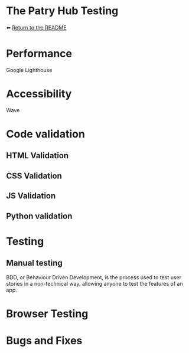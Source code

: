 # The Patry Hub Testing

:arrow_left: [Return to the README](README.md)

# Performance
Google Lighthouse

# Accessibility
Wave

# Code validation

## HTML Validation

## CSS Validation

## JS Validation

## Python validation

# Testing

## Manual testing
BDD, or Behaviour Driven Development, is the process used to test user stories in a non-technical way, allowing anyone to test the features of an app.

# Browser Testing

# Bugs and Fixes
